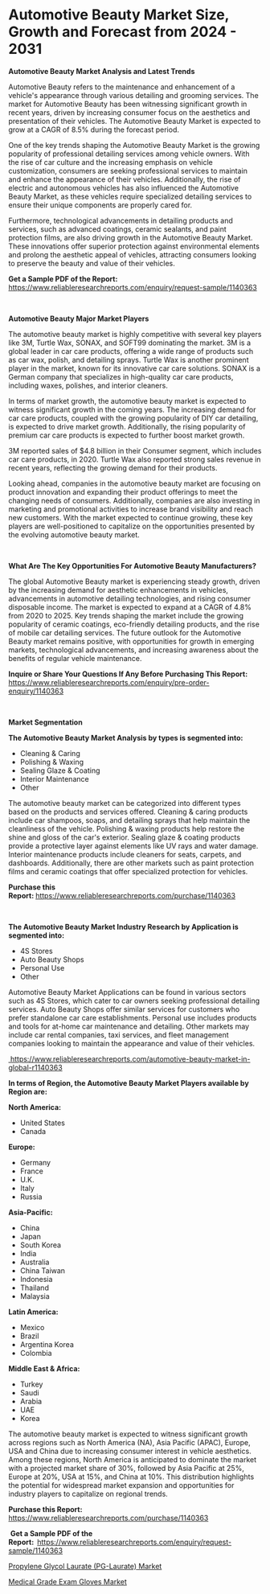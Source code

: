 <p><h1>Automotive Beauty Market Size, Growth and Forecast from 2024 - 2031</h1></p><p><strong>Automotive Beauty Market Analysis and Latest Trends</strong></p>
<p><p>Automotive Beauty refers to the maintenance and enhancement of a vehicle's appearance through various detailing and grooming services. The market for Automotive Beauty has been witnessing significant growth in recent years, driven by increasing consumer focus on the aesthetics and presentation of their vehicles. The Automotive Beauty Market is expected to grow at a CAGR of 8.5% during the forecast period.</p><p>One of the key trends shaping the Automotive Beauty Market is the growing popularity of professional detailing services among vehicle owners. With the rise of car culture and the increasing emphasis on vehicle customization, consumers are seeking professional services to maintain and enhance the appearance of their vehicles. Additionally, the rise of electric and autonomous vehicles has also influenced the Automotive Beauty Market, as these vehicles require specialized detailing services to ensure their unique components are properly cared for.</p><p>Furthermore, technological advancements in detailing products and services, such as advanced coatings, ceramic sealants, and paint protection films, are also driving growth in the Automotive Beauty Market. These innovations offer superior protection against environmental elements and prolong the aesthetic appeal of vehicles, attracting consumers looking to preserve the beauty and value of their vehicles.</p></p>
<p><strong>Get a Sample PDF of the Report:&nbsp;</strong> <a href="https://www.reliableresearchreports.com/enquiry/request-sample/1140363">https://www.reliableresearchreports.com/enquiry/request-sample/1140363</a></p>
<p>&nbsp;</p>
<p><strong>Automotive Beauty Major Market Players</strong></p>
<p><p>The automotive beauty market is highly competitive with several key players like 3M, Turtle Wax, SONAX, and SOFT99 dominating the market. 3M is a global leader in car care products, offering a wide range of products such as car wax, polish, and detailing sprays. Turtle Wax is another prominent player in the market, known for its innovative car care solutions. SONAX is a German company that specializes in high-quality car care products, including waxes, polishes, and interior cleaners. </p><p>In terms of market growth, the automotive beauty market is expected to witness significant growth in the coming years. The increasing demand for car care products, coupled with the growing popularity of DIY car detailing, is expected to drive market growth. Additionally, the rising popularity of premium car care products is expected to further boost market growth.</p><p>3M reported sales of $4.8 billion in their Consumer segment, which includes car care products, in 2020. Turtle Wax also reported strong sales revenue in recent years, reflecting the growing demand for their products. </p><p>Looking ahead, companies in the automotive beauty market are focusing on product innovation and expanding their product offerings to meet the changing needs of consumers. Additionally, companies are also investing in marketing and promotional activities to increase brand visibility and reach new customers. With the market expected to continue growing, these key players are well-positioned to capitalize on the opportunities presented by the evolving automotive beauty market.</p></p>
<p>&nbsp;</p>
<p><strong>What Are The Key Opportunities For Automotive Beauty Manufacturers?</strong></p>
<p><p>The global Automotive Beauty market is experiencing steady growth, driven by the increasing demand for aesthetic enhancements in vehicles, advancements in automotive detailing technologies, and rising consumer disposable income. The market is expected to expand at a CAGR of 4.8% from 2020 to 2025. Key trends shaping the market include the growing popularity of ceramic coatings, eco-friendly detailing products, and the rise of mobile car detailing services. The future outlook for the Automotive Beauty market remains positive, with opportunities for growth in emerging markets, technological advancements, and increasing awareness about the benefits of regular vehicle maintenance.</p></p>
<p><strong>Inquire or Share Your Questions If Any Before Purchasing This Report:</strong> <a href="https://www.reliableresearchreports.com/enquiry/pre-order-enquiry/1140363">https://www.reliableresearchreports.com/enquiry/pre-order-enquiry/1140363</a></p>
<p>&nbsp;</p>
<p><strong>Market Segmentation</strong></p>
<p><strong>The Automotive Beauty Market Analysis by types is segmented into:</strong></p>
<p><ul><li>Cleaning & Caring</li><li>Polishing & Waxing</li><li>Sealing Glaze & Coating</li><li>Interior Maintenance</li><li>Other</li></ul></p>
<p><p>The automotive beauty market can be categorized into different types based on the products and services offered. Cleaning & caring products include car shampoos, soaps, and detailing sprays that help maintain the cleanliness of the vehicle. Polishing & waxing products help restore the shine and gloss of the car's exterior. Sealing glaze & coating products provide a protective layer against elements like UV rays and water damage. Interior maintenance products include cleaners for seats, carpets, and dashboards. Additionally, there are other markets such as paint protection films and ceramic coatings that offer specialized protection for vehicles.</p></p>
<p><strong>Purchase this Report:&nbsp;</strong><a href="https://www.reliableresearchreports.com/purchase/1140363">https://www.reliableresearchreports.com/purchase/1140363</a></p>
<p>&nbsp;</p>
<p><strong>The Automotive Beauty Market Industry Research by Application is segmented into:</strong></p>
<p><ul><li>4S Stores</li><li>Auto Beauty Shops</li><li>Personal Use</li><li>Other</li></ul></p>
<p><p>Automotive Beauty Market Applications can be found in various sectors such as 4S Stores, which cater to car owners seeking professional detailing services. Auto Beauty Shops offer similar services for customers who prefer standalone car care establishments. Personal use includes products and tools for at-home car maintenance and detailing. Other markets may include car rental companies, taxi services, and fleet management companies looking to maintain the appearance and value of their vehicles.</p></p>
<p><a href="https://www.reliableresearchreports.com/automotive-beauty-market-in-global-r1140363">&nbsp;https://www.reliableresearchreports.com/automotive-beauty-market-in-global-r1140363</a></p>
<p><strong>In terms of Region, the Automotive Beauty Market Players available by Region are:</strong></p>
<p>
    <p> <strong> North America: </strong>
        <ul>
            <li>United States</li>
            <li>Canada</li>
        </ul>
        </p> 
    <p> <strong> Europe: </strong>
        <ul>
            <li>Germany</li>
            <li>France</li>
            <li>U.K.</li>
            <li>Italy</li>
            <li>Russia</li>
        </ul>
        </p> 
    <p> <strong> Asia-Pacific: </strong>
        <ul>
            <li>China</li>
            <li>Japan</li>
            <li>South Korea</li>
            <li>India</li>
            <li>Australia</li>
            <li>China Taiwan</li>
            <li>Indonesia</li>
            <li>Thailand</li>
            <li>Malaysia</li>
        </ul>
        </p> 
    <p> <strong> Latin America: </strong>
        <ul>
            <li>Mexico</li>
            <li>Brazil</li>
            <li>Argentina Korea</li>
            <li>Colombia</li>
        </ul>
        </p> 
    <p> <strong> Middle East & Africa: </strong>
        <ul>
            <li>Turkey</li>
            <li>Saudi</li>
            <li>Arabia</li>
            <li>UAE</li>
            <li>Korea</li>
        </ul>
    </p>
    </p>
<p><p>The automotive beauty market is expected to witness significant growth across regions such as North America (NA), Asia Pacific (APAC), Europe, USA and China due to increasing consumer interest in vehicle aesthetics. Among these regions, North America is anticipated to dominate the market with a projected market share of 30%, followed by Asia Pacific at 25%, Europe at 20%, USA at 15%, and China at 10%. This distribution highlights the potential for widespread market expansion and opportunities for industry players to capitalize on regional trends.</p></p>
<p><strong>Purchase this Report: </strong><a href="https://www.reliableresearchreports.com/purchase/1140363">https://www.reliableresearchreports.com/purchase/1140363</a></p>
<p>&nbsp;<strong>Get a Sample PDF of the Report:&nbsp;&nbsp;</strong><a href="https://www.reliableresearchreports.com/enquiry/request-sample/1140363">https://www.reliableresearchreports.com/enquiry/request-sample/1140363</a></p>
<p><strong></strong></p>
<p><p><a href="https://issuu.com/reportprime-2/docs/propylene-glycol-laurate-pg-laurate-market-size-20">Propylene Glycol Laurate (PG-Laurate) Market</a></p><p><a href="https://view.publitas.com/reportprime-1/medical-grade-exam-gloves-market-comprehensive-assessment-by-type-application-and-geography/">Medical Grade Exam Gloves Market</a></p></p>